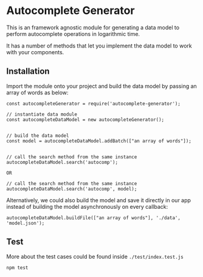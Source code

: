 # Autocomplete Generator

This is an framework agnostic module for generating a data model to perform autocomplete operations in logarithmic time.

It has a number of methods that let you implement the data model to work with your components.

## Installation

Import the module onto your project and build the data model by passing an array of words as below:


```
const autocompleteGenerator = require('autocomplete-generator');

// instantiate data module
const autocompleteDataModel = new autocompleteGenerator();


// build the data model
const model = autocompleteDataModel.addBatch(["an array of words"]);


// call the search method from the same instance 
autocompleteDataModel.search('autocomp');

OR

// call the search method from the same instance 
autocompleteDataModel.search('autocomp', model);

```

Alternatively, we could also build the model and save it directly in our app instead of building the model asynchronously on every callback:

`autocompleteDataModel.buildFile(["an array of words"], './data', 'model.json');`


## Test
More about the test cases could be found inside `./test/index.test.js`

`npm test`
